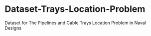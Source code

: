 # Dataset-Trays-Location-Problem
Dataset for The Pipelines and Cable Trays Location Problem in Naval Designs
